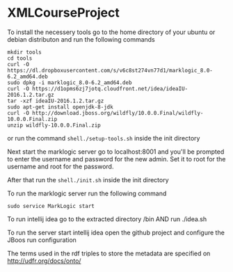 # XMLCourseProject

To install the necessery tools go to the home directory of your ubuntu or debian distributon and run the following commands

```shell
mkdir tools
cd tools
curl -O https://dl.dropboxusercontent.com/s/v6c8st274vn77d1/marklogic_8.0-6.2_amd64.deb
sudo dpkg -i marklogic_8.0-6.2_amd64.deb
curl -O https://d1opms6zj7jotq.cloudfront.net/idea/ideaIU-2016.1.2.tar.gz
tar -xzf ideaIU-2016.1.2.tar.gz
sudo apt-get install openjdk-8-jdk
curl -O http://download.jboss.org/wildfly/10.0.0.Final/wildfly-10.0.0.Final.zip
unzip wildfly-10.0.0.Final.zip
```

or run the command ```shell./setup-tools.sh``` inside the init directory

Next start the marklogic server go to localhost:8001 and you'll be prompted to enter the username and password for the new admin.
Set it to root for the username and root for the password.

After that run the ```shell./init.sh``` inside the init directory

To run the marklogic server run the following command

```shell
sudo service MarkLogic start
```

To run intellij idea go to the extracted directory /bin AND run ./idea.sh

To run the server start intellij idea open the github project and configure the JBoos run configuration

The terms used in the rdf triples to store the metadata are specified on
http://udfr.org/docs/onto/